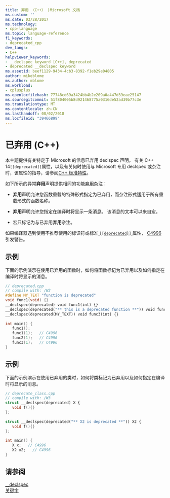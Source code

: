 ```yaml
---
title: 弃用 （C++） |Microsoft 文档
ms.custom: ''
ms.date: 03/28/2017
ms.technology:
- cpp-language
ms.topic: language-reference
f1_keywords:
- deprecated_cpp
dev_langs:
- C++
helpviewer_keywords:
- __declspec keyword [C++], deprecated
- deprecated __declspec keyword
ms.assetid: beef1129-9434-4cb3-8392-f1eb29e04805
author: mikeblome
ms.author: mblome
ms.workload:
- cplusplus
ms.openlocfilehash: 77748cd69a3424bb4b2e209a0a447d39eae25147
ms.sourcegitcommit: 51f804005b8d921468775a0316de52ad39b77c3e
ms.translationtype: MT
ms.contentlocale: zh-CN
ms.lasthandoff: 08/02/2018
ms.locfileid: "39466899"
---
```

# <a name="deprecated-c"></a>已弃用 (C++)
本主题提供有关特定于 Microsoft 的信息已弃用 declspec 声明。 有关 C++ 14`[[deprecated]]`属性，以及有关何时使用与 Microsoft 专用 declspec 或杂注时，该属性的指导，请参阅[C++ 标准特性](attributes.md)。

如下所示的异常**弃用**声明提供相同的功能[弃用](../preprocessor/deprecated-c-cpp.md)杂注：  
  
-   **弃用**声明允许您函数重载的特殊形式指定为已弃用，而杂注形式适用于所有重载形式的函数名称。  
  
-   **弃用**声明允许您指定在编译时将显示一条消息。 该消息的文本可以来自宏。  
  
-   宏只标记为与已弃用**弃用**杂注。  
  
 如果编译器遇到使用不推荐使用的标识符或标准[ `[[deprecated]]` ](attributes.md)属性， [C4996](../error-messages/compiler-warnings/compiler-warning-level-3-c4996.md)引发警告。  
  
## <a name="example"></a>示例  
 下面的示例演示在使用已弃用的函数时，如何将函数标记为已弃用以及如何指定在编译时将显示的消息。  
  
```cpp 
// deprecated.cpp  
// compile with: /W3  
#define MY_TEXT "function is deprecated"  
void func1(void) {}  
__declspec(deprecated) void func1(int) {}  
__declspec(deprecated("** this is a deprecated function **")) void func2(int) {}  
__declspec(deprecated(MY_TEXT)) void func3(int) {}  
  
int main() {  
   func1();  
   func1(1);   // C4996  
   func2(1);   // C4996  
   func3(1);   // C4996  
}  
```  
  
## <a name="example"></a>示例  
 下面的示例演示在使用已弃用的类时，如何将类标记为已弃用以及如何指定在编译时将显示的消息。  
  
```cpp 
// deprecate_class.cpp  
// compile with: /W3  
struct __declspec(deprecated) X {  
   void f(){}  
};  
  
struct __declspec(deprecated("** X2 is deprecated **")) X2 {  
   void f(){}  
};  
  
int main() {  
   X x;   // C4996  
   X2 x2;   // C4996  
}  
```  
  
## <a name="see-also"></a>请参阅  
 [__declspec](../cpp/declspec.md)   
 [关键字](../cpp/keywords-cpp.md)
